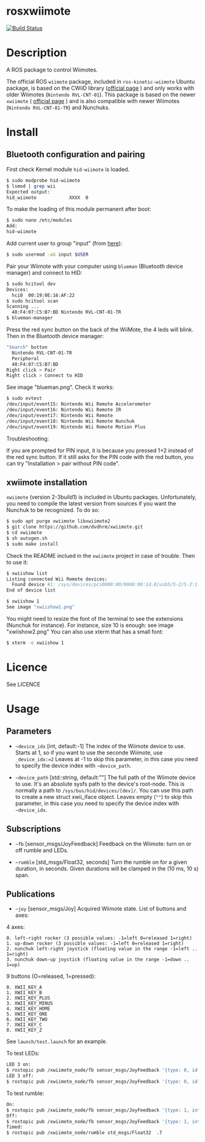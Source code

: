 # rosxwiimote

[![Build Status](https://travis-ci.org/arnaud-ramey/rosxwiimote.svg)](https://travis-ci.org/arnaud-ramey/rosxwiimote)

Description
===========

A ROS package to control Wiimotes.

The official ROS `wiimote` package,
included in `ros-kinetic-wiimote` Ubuntu package,
is based on the CWiiD library
([official page](https://help.ubuntu.com/community/CWiiD) )
and only works with older Wiimotes (`Nintendo RVL-CNT-01`).
This package is based on the newer `xwiimote`
( [official page](https://dvdhrm.github.io/xwiimote/) )
and is also compatible with newer Wiimotes
(`Nintendo RVL-CNT-01-TR`)
and Nunchuks.

Install
=======

Bluetooth configuration and pairing
-----------------------------------

First check Kernel module ```hid-wiimote``` is loaded.

```bash
$ sudo modprobe hid-wiimote
$ lsmod | grep wii
Expected output:
hid_wiimote            XXXX  0
```

To make the loading of this module permanent after boot:

```bash
$ sudo nano /etc/modules
Add:
hid-wiimote
```

Add current user to group "input"
(from [here](https://github.com/dvdhrm/xwiimote/issues/6)):

```bash
$ sudo usermod -aG input $USER
```

Pair your Wiimote with your computer
using `blueman` (Bluetooth device manager) and connect to HID:

```bash
$ sudo hcitool dev
Devices:
  hci0  00:19:0E:16:AF:22
$ sudo hcitool scan
Scanning ...
  40:F4:07:C5:B7:BD Nintendo RVL-CNT-01-TR
$ blueman-manager
```

Press the red sync button on the back of the WiiMote, the 4 leds will blink.
Then in the Bluetooth device manager:

```bash
"Search" button
  Nintendo RVL-CNT-01-TR
  Peripheral
  40:F4:07:C5:B7:BD
Right click > Pair
Right click > Connect to HID
```

See image "blueman.png".
Check it works:

```bash
$ sudo evtest
/dev/input/event15: Nintendo Wii Remote Accelerometer
/dev/input/event16: Nintendo Wii Remote IR
/dev/input/event17: Nintendo Wii Remote
/dev/input/event18: Nintendo Wii Remote Nunchuk
/dev/input/event19: Nintendo Wii Remote Motion Plus
```

Troubleshooting:

If you are prompted for PIN input, it is because
you pressed 1+2 instead of the red sync button.
If it still asks for the PIN code with the red button,
you can try "Installation > pair without PIN code".

xwiimote installation
---------------------

`xwiimote` (version 2-3build1) is included in Ubuntu packages.
Unfortunately, you need to compile the latest version from sources
if you want the Nunchuk to be recognized.
To do so:

```bash
$ sudo apt purge xwiimote libxwiimote2
$ git clone https://github.com/dvdhrm/xwiimote.git
$ cd xwiimote
$ sh autogen.sh
$ sudo make install
````

Check the README inclued in the `xwiimote` project in case of trouble.
Then to use it:

```bash
$ xwiishow list
Listing connected Wii Remote devices:
  Found device #1: /sys/devices/pci0000:00/0000:00:1d.0/usb5/5-2/5-2:1.0/bluetooth/hci0/hci0:12/0005:057E:0330.0002
End of device list

$ xwiishow 1
See image "xwiishow1.png"
```

You might need to resize the font of the terminal to see the extensions
(Nunchuk for instance).
For instance, size 10 is enough: see image "xwiishow2.png"
You can also use xterm that has a small font:

```bash
$ xterm -e xwiishow 1
```

Licence
=======

See LICENCE

Usage
=====

Parameters
----------

 * ```~device_idx```
  [int, default:-1]
  The index of the Wiimote device to use.
  Starts at 1, so if you want to use the seconde Wiimote,
  use `_device_idx:=2`
  Leaves at -1 to skip this parameter,
    in this case you need to specify the device index with `~device_path`.

 * ```~device_path```
  [std::string, default:""]
  The full path of the Wiimote device to use.
  It's an absolute sysfs path to the device's root-node. This is normally a path
  to `/sys/bus/hid/devices/[dev]/`. You can use this path to create a new
  struct xwii_iface object.
  Leaves empty (`""`) to skip this parameter,
    in this case you need to specify the device index with `~device_idx`.

Subscriptions
-------------

 * ```~fb```
  [sensor_msgs/JoyFeedback]
  Feedback on the Wiimote: turn on or off rumble and LEDs.

 * ```~rumble```
  [std_msgs/Float32, seconds]
  Turn the rumble on for a given duration, in seconds.
  Given durations will be clamped in the (10 ms, 10 s) span.

Publications
------------

 * ```~joy```
  [sensor_msgs/Joy]
  Acquired Wiimote state.
  List of buttons and axes:

  4 axes:

    0. left-right rocker (3 possible values: -1=left 0=released 1=right)
    1. up-down rocker (3 possible values: -1=left 0=released 1=right)
    2. nunchuk left-right joystick (floating value in the range -1=left .. 1=right)
    3. nunchuk down-up joystick (floating value in the range -1=down .. 1=up)

  9 buttons (O=released, 1=pressed):

    0. XWII_KEY_A
    1. XWII_KEY_B
    2. XWII_KEY_PLUS
    3. XWII_KEY_MINUS
    4. XWII_KEY_HOME
    5. XWII_KEY_ONE
    6. XWII_KEY_TWO
    7. XWII_KEY_C
    8. XWII_KEY_Z

See `launch/test.launch` for an example.

To test LEDs:

```bash
LED 3 on:
$ rostopic pub /xwiimote_node/fb sensor_msgs/JoyFeedback '{type: 0, id: 2, intensity: 1}'
LED 3 off:
$ rostopic pub /xwiimote_node/fb sensor_msgs/JoyFeedback '{type: 0, id: 2, intensity: 0}'
```

To test rumble:

```bash
On:
$ rostopic pub /xwiimote_node/fb sensor_msgs/JoyFeedback '{type: 1, intensity: 1}'
Off:
$ rostopic pub /xwiimote_node/fb sensor_msgs/JoyFeedback '{type: 1, intensity: 0}'
Timed:
$ rostopic pub /xwiimote_node/rumble std_msgs/Float32  .7
```
